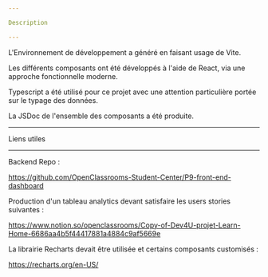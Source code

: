 ```yaml
---

Description

---
```


L'Environnement de développement a généré en faisant usage de Vite.

Les différents composants ont été développés à l'aide de React, via une approche fonctionnelle moderne.

Typescript a été utilisé pour ce projet avec une attention particulière portée sur le typage des données.

La JSDoc de l'ensemble des composants a été produite.

---

Liens utiles

---

Backend Repo :

https://github.com/OpenClassrooms-Student-Center/P9-front-end-dashboard

Production d'un tableau analytics devant satisfaire les users stories suivantes :

https://www.notion.so/openclassrooms/Copy-of-Dev4U-projet-Learn-Home-6686aa4b5f44417881a4884c9af5669e

La librairie Recharts devait être utilisée et certains composants customisés :

https://recharts.org/en-US/
